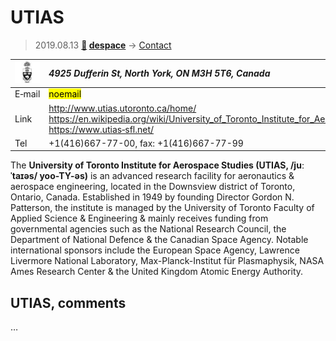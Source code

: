 # UTIAS
> 2019.08.13 **[🚀](../index/index.md) [despace](index.md)** → [Contact](contact.md)

|[![](f/contact/u/utias_logo1_thumb.jpg)](f/contact/u/utias_logo1.png)|*4925 Dufferin St, North York, ON M3H 5T6, Canada*|
|:--|:--|
|E‑mail| <mark>noemail</mark> |
|Link| <http://www.utias.utoronto.ca/home/><br> <https://en.wikipedia.org/wiki/University_of_Toronto_Institute_for_Aerospace_Studies><br> <https://www.utias‑sfl.net/> |
|Tel| +1(416)667-77-00, fax: +1(416)667-77-99 |

The **University of Toronto Institute for Aerospace Studies (UTIAS, /juːˈtaɪəs/ yoo-TY-əs)** is an advanced research facility for aeronautics & aerospace engineering, located in the Downsview district of Toronto, Ontario, Canada. Established in 1949 by founding Director Gordon N. Patterson, the institute is managed by the University of Toronto Faculty of Applied Science & Engineering & mainly receives funding from governmental agencies such as the National Research Council, the Department of National Defence & the Canadian Space Agency. Notable international sponsors include the European Space Agency, Lawrence Livermore National Laboratory, Max-Planck-Institut für Plasmaphysik, NASA Ames Research Center & the United Kingdom Atomic Energy Authority.


<p style="page-break-after:always"> </p>

## UTIAS, comments

…

